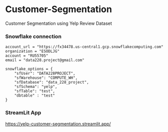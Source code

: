 # Customer-Segmentation
Customer Segmentation using Yelp Review Dataset

### Snowflake connection
```
account_url = "https://fx34478.us-central1.gcp.snowflakecomputing.com"
organization = "ESODLJG"
account = "RU55705"
email = "data228.project@gmail.com"

snowflake_options = {
    "sfUser": "DATA228PROJECT",
    "sfWarehouse": "COMPUTE_WH",
    "sfDatabase": "data_228_project",
    "sfSchema": "yelp",
    "sfTable": "test",
    "dbtable" : "test"
}
```

### StreamLit App

https://yelp-customer-segmentation.streamlit.app/
